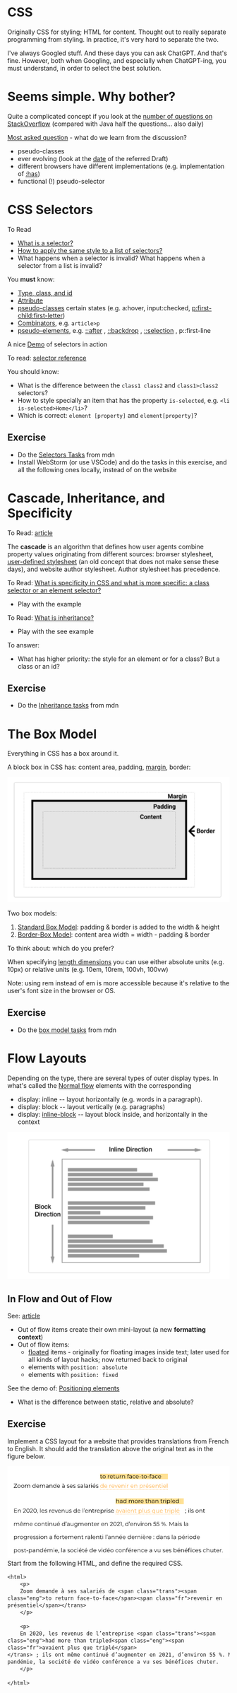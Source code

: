 
# CSS 

Originally CSS for styling; HTML for content. Thought out to really separate programming from styling. In practice, it's very hard to separate the two. 

I've always Googled stuff. And these days you can ask ChatGPT. And that's fine. However, both when Googling, and especially when ChatGPT-ing, you must understand, in order to select the best solution. 

# Seems simple. Why bother?

Quite a complicated concept if you look at the [number of questions on StackOverflow](https://stackoverflow.com/tags) (compared with Java half the questions... also daily)

[Most asked question](https://stackoverflow.com/questions/1014861/is-there-a-css-parent-selector) - what do we learn from the discussion? 
- pseudo-classes 
- ever evolving (look at the [date](https://drafts.csswg.org/selectors-4/#relational) of the referred Draft)
- different browsers have different implementations (e.g. implementation of [:has](https://caniuse.com/css-has))
- functional (!) pseudo-selector

# CSS Selectors

To Read
- [What is a selector? ](https://developer.mozilla.org/en-US/docs/Learn/CSS/Building_blocks/Selectors#what_is_a_selector)
- [How to apply the same style to a list of selectors?](https://developer.mozilla.org/en-US/docs/Learn/CSS/Building_blocks/Selectors#selector_lists)
- What happens when a selector is invalid? What happens when a selector from a list is invalid?

You **must** know: 
- [Type, class, and id](https://developer.mozilla.org/en-US/docs/Learn/CSS/Building_blocks/Selectors#type_class_and_id_selectors)
- [Attribute](https://developer.mozilla.org/en-US/docs/Learn/CSS/Building_blocks/Selectors#attribute_selectors)
- [pseudo-classes](https://developer.mozilla.org/en-US/docs/Web/CSS/Pseudo-classes) certain states (e.g. a:hover, input:checked, [p:first-child:first-letter](https://css-tricks.com/snippets/css/drop-caps/))
- [Combinators](https://developer.mozilla.org/en-US/docs/Learn/CSS/Building_blocks/Selectors/Combinators), e.g. `article>p`
- [pseudo-elements](), e.g. [::after](https://developer.mozilla.org/en-US/docs/Web/CSS/::after) , [::backdrop](https://developer.mozilla.org/en-US/docs/Web/CSS/::backdrop) , [::selection](https://developer.mozilla.org/en-US/docs/Web/CSS/::selection) , p::first-line

A nice [Demo](https://www.w3schools.com/cssref/trysel.php) of selectors in action

To read:  [selector reference](https://www.w3schools.com/cssref/css_selectors.php)

You should know:
- What is the difference between the `class1 class2` and `class1>class2` selectors?
- How to style specially an item that has the property `is-selected`, e.g. `<li is-selected>Home</li>`?
- Which is correct: `element [property]` and `element[property]`?

## Exercise
- Do the [Selectors Tasks](https://developer.mozilla.org/en-US/docs/Learn/CSS/Building_blocks/Selectors/Selectors_Tasks) from mdn
- Install WebStorm (or use VSCode) and do the tasks in this exercise, and all the following ones locally, instead of on the website

# Cascade, Inheritance, and Specificity 

To Read: [article](https://developer.mozilla.org/en-US/docs/Learn/CSS/Building_blocks/Cascade_and_inheritance)

The **cascade** is an algorithm that defines how user agents combine property values originating from different sources: browser stylesheet, [user-defined stylesheet](https://www.thoughtco.com/user-style-sheet-3469931) (an old concept that does not make sense these days), and website author stylesheet. Author stylesheet has precedence. 

To Read: [What is specificity in CSS and what is more specific: a class selector or an element selector?](https://developer.mozilla.org/en-US/docs/Learn/CSS/Building_blocks/Cascade_and_inheritance#specificity)
- Play with the example

To Read: [What is inheritance?](https://developer.mozilla.org/en-US/docs/Learn/CSS/Building_blocks/Cascade_and_inheritance#inheritance)
- Play with the see example

To answer: 
- What has higher priority: the style for an element or for a class? But a class or an id? 

## Exercise
- Do the [Inheritance tasks](https://developer.mozilla.org/en-US/docs/Learn/CSS/Building_blocks/Cascade_tasks) from mdn

# **The Box Model**

Everything in CSS has a box around it.

A block box in CSS has: content area, padding, [margin](https://developer.mozilla.org/en-US/docs/Learn/CSS/Building_blocks/The_box_model#margin), border: 

![](images/Pasted%20image%2020230830163232.png)

Two box models:
1. [Standard Box Model](https://developer.mozilla.org/en-US/docs/Learn/CSS/Building_blocks/The_box_model#the_standard_css_box_model): padding & border is added to the width & height
2. [Border-Box Model](https://developer.mozilla.org/en-US/docs/Learn/CSS/Building_blocks/The_box_model#the_alternative_css_box_model): content area width = width - padding & border

To think about: which do you prefer? 

When specifying [length dimensions](https://developer.mozilla.org/en-US/docs/Learn/CSS/Building_blocks/Values_and_units#numbers_lengths_and_percentages) you can use either absolute units (e.g. 10px) or relative units (e.g. 10em, 10rem, 100vh, 100vw)

Note: using rem instead of em is more accessible because it's relative to the user's font size in the browser or OS. 

## Exercise
- Do the [box model tasks](https://developer.mozilla.org/en-US/docs/Learn/CSS/Building_blocks/Box_Model_Tasks) from mdn



# Flow Layouts

Depending on the type, there are several types of outer display types. In what's called the  [Normal flow](https://developer.mozilla.org/en-US/docs/Web/CSS/CSS_flow_layout/Block_and_inline_layout_in_normal_flow) elements with the corresponding 
- display: inline -- layout horizontally (e.g. words in a paragraph).
- display: block -- layout vertically (e.g. paragraphs)
- display: [inline-block](https://developer.mozilla.org/en-US/docs/Learn/CSS/Building_blocks/The_box_model#using_display_inline-block) -- layout block inside, and horizontally in the context

![](images/Pasted%20image%2020230830162146.png)


## In Flow and Out of Flow

See: [article]((https://developer.mozilla.org/en-US/docs/Web/CSS/CSS_flow_layout/In_flow_and_out_of_flow))

- Out of flow items create their own mini-layout (a new **formatting context**)
- Out of flow items:
	- [floated](https://developer.mozilla.org/en-US/docs/Learn/CSS/CSS_layout/Floats#display_flow-root) items - originally for floating images inside text; later used for all kinds of layout hacks; now returned back to original 
	- elements  with `position: absolute`  
	- elements with `position: fixed` 

See the demo of: [Positioning elements](https://developer.mozilla.org/en-US/docs/Web/CSS/position)
- What is the difference between static, relative and absolute? 


## Exercise

Implement a CSS layout for a website that provides translations from French to English. It should add the translation above the original text as in the figure below. 

![](images/Pasted%20image%2020230830174522.png)
Start from the following HTML, and define the required CSS.

```
<html>
	<p>
	Zoom demande à ses salariés de <span class="trans"><span class="eng">to return face-to-face</span><span class="fr">revenir en présentiel</span></trans>
	</p>
	
	<p>
	En 2020, les revenus de l’entreprise <span class="trans"><span class="eng">had more than tripled<span class="eng"><span class="fr">avaient plus que triplé</span></trans> ; ils ont même continué d’augmenter en 2021, d’environ 55 %. Mais la progression a fortement ralenti l’année dernière : dans la période post-pandémie, la société de vidéo conférence a vu ses bénéfices chuter.
	</p>
	
</html>
```


